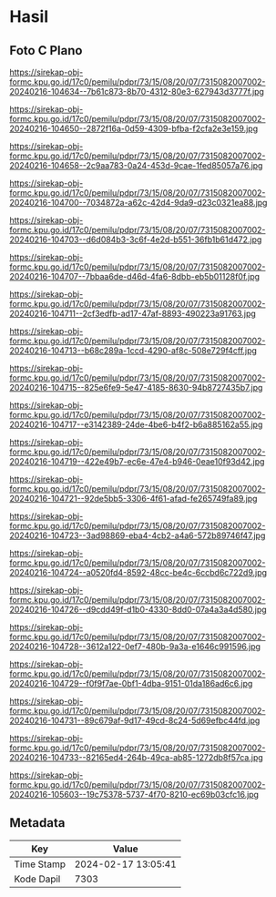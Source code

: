 # Hasil

## Foto C Plano

https://sirekap-obj-formc.kpu.go.id/17c0/pemilu/pdpr/73/15/08/20/07/7315082007002-20240216-104634--7b61c873-8b70-4312-80e3-627943d3777f.jpg

https://sirekap-obj-formc.kpu.go.id/17c0/pemilu/pdpr/73/15/08/20/07/7315082007002-20240216-104650--2872f16a-0d59-4309-bfba-f2cfa2e3e159.jpg

https://sirekap-obj-formc.kpu.go.id/17c0/pemilu/pdpr/73/15/08/20/07/7315082007002-20240216-104658--2c9aa783-0a24-453d-9cae-1fed85057a76.jpg

https://sirekap-obj-formc.kpu.go.id/17c0/pemilu/pdpr/73/15/08/20/07/7315082007002-20240216-104700--7034872a-a62c-42d4-9da9-d23c0321ea88.jpg

https://sirekap-obj-formc.kpu.go.id/17c0/pemilu/pdpr/73/15/08/20/07/7315082007002-20240216-104703--d6d084b3-3c6f-4e2d-b551-36fb1b61d472.jpg

https://sirekap-obj-formc.kpu.go.id/17c0/pemilu/pdpr/73/15/08/20/07/7315082007002-20240216-104707--7bbaa6de-d46d-4fa6-8dbb-eb5b01128f0f.jpg

https://sirekap-obj-formc.kpu.go.id/17c0/pemilu/pdpr/73/15/08/20/07/7315082007002-20240216-104711--2cf3edfb-ad17-47af-8893-490223a91763.jpg

https://sirekap-obj-formc.kpu.go.id/17c0/pemilu/pdpr/73/15/08/20/07/7315082007002-20240216-104713--b68c289a-1ccd-4290-af8c-508e729f4cff.jpg

https://sirekap-obj-formc.kpu.go.id/17c0/pemilu/pdpr/73/15/08/20/07/7315082007002-20240216-104715--825e6fe9-5e47-4185-8630-94b8727435b7.jpg

https://sirekap-obj-formc.kpu.go.id/17c0/pemilu/pdpr/73/15/08/20/07/7315082007002-20240216-104717--e3142389-24de-4be6-b4f2-b6a885162a55.jpg

https://sirekap-obj-formc.kpu.go.id/17c0/pemilu/pdpr/73/15/08/20/07/7315082007002-20240216-104719--422e49b7-ec6e-47e4-b946-0eae10f93d42.jpg

https://sirekap-obj-formc.kpu.go.id/17c0/pemilu/pdpr/73/15/08/20/07/7315082007002-20240216-104721--92de5bb5-3306-4f61-afad-fe265749fa89.jpg

https://sirekap-obj-formc.kpu.go.id/17c0/pemilu/pdpr/73/15/08/20/07/7315082007002-20240216-104723--3ad98869-eba4-4cb2-a4a6-572b89746f47.jpg

https://sirekap-obj-formc.kpu.go.id/17c0/pemilu/pdpr/73/15/08/20/07/7315082007002-20240216-104724--a0520fd4-8592-48cc-be4c-6ccbd6c722d9.jpg

https://sirekap-obj-formc.kpu.go.id/17c0/pemilu/pdpr/73/15/08/20/07/7315082007002-20240216-104726--d9cdd49f-d1b0-4330-8dd0-07a4a3a4d580.jpg

https://sirekap-obj-formc.kpu.go.id/17c0/pemilu/pdpr/73/15/08/20/07/7315082007002-20240216-104728--3612a122-0ef7-480b-9a3a-e1646c991596.jpg

https://sirekap-obj-formc.kpu.go.id/17c0/pemilu/pdpr/73/15/08/20/07/7315082007002-20240216-104729--f0f9f7ae-0bf1-4dba-9151-01da186ad6c6.jpg

https://sirekap-obj-formc.kpu.go.id/17c0/pemilu/pdpr/73/15/08/20/07/7315082007002-20240216-104731--89c679af-9d17-49cd-8c24-5d69efbc44fd.jpg

https://sirekap-obj-formc.kpu.go.id/17c0/pemilu/pdpr/73/15/08/20/07/7315082007002-20240216-104733--82165ed4-264b-49ca-ab85-1272db8f57ca.jpg

https://sirekap-obj-formc.kpu.go.id/17c0/pemilu/pdpr/73/15/08/20/07/7315082007002-20240216-105603--19c75378-5737-4f70-8210-ec69b03cfc16.jpg


## Metadata

| Key        | Value               |
| ---------- | ------------------- |
| Time Stamp | 2024-02-17 13:05:41 |
| Kode Dapil | 7303                |



